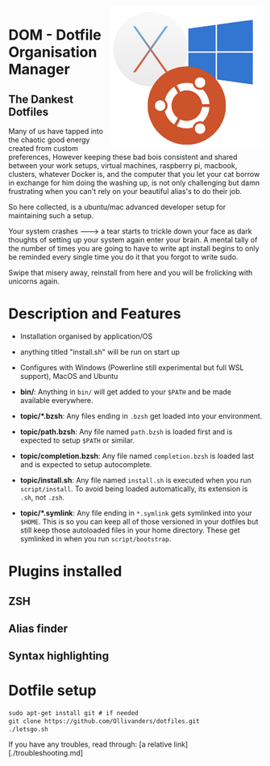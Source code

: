 
<img src="./docs/images/osSwirl.png" alt="drawing" style="width:300px;float: right"/>

# DOM - Dotfile Organisation Manager
## The Dankest Dotfiles

Many of us have tapped into the chaotic good energy created from custom preferences, However keeping these bad bois consistent and shared between your work setups, virtual machines, raspberry pi, macbook, clusters, whatever Docker is, and the computer that you let your cat borrow in exchange for him doing the washing up, is not only challenging but damn frustrating when you can't rely on your beautiful alias's to do their job. 

So here collected, is a ubuntu/mac advanced developer setup for maintaining such a setup.

Your system crashes ---> a tear starts to trickle down your face as dark thoughts of setting up your system again enter your brain. A mental tally of the number of times you are going to have to write apt install begins to only be reminded every single time you do it that you forgot to write sudo. 

Swipe that misery away, reinstall from here and you will be frolicking with unicorns again.                                                                                           
# Description and Features

- Installation organised by application/OS
- anything titled "install.sh" will be run on start up
- Configures with Windows (Powerline still experimental but full WSL support), MacOS and Ubuntu

- **bin/**: Anything in `bin/` will get added to your `$PATH` and be made
  available everywhere.

- **topic/\*.bzsh**: Any files ending in `.bzsh` get loaded into your
  environment.
- **topic/path.bzsh**: Any file named `path.bzsh` is loaded first and is
  expected to setup `$PATH` or similar.
- **topic/completion.bzsh**: Any file named `completion.bzsh` is loaded
  last and is expected to setup autocomplete.

- **topic/install.sh**: Any file named `install.sh` is executed when you run `script/install`. To avoid being loaded automatically, its extension is `.sh`, not `.zsh`.
- **topic/\*.symlink**: Any file ending in `*.symlink` gets symlinked into
  your `$HOME`. This is so you can keep all of those versioned in your dotfiles
  but still keep those autoloaded files in your home directory. These get
  symlinked in when you run `script/bootstrap`.


# Plugins installed

## ZSH

## Alias finder

## Syntax highlighting 

## 
# Dotfile setup

```
sudo apt-get install git # if needed
git clone https://github.com/Ollivanders/dotfiles.git
./letsgo.sh
```

If you have any troubles, read through: [a relative link][./troubleshooting.md]
